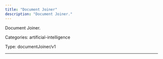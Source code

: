 ```yaml
---
title: "Document Joiner"
description: "Document Joiner."
---
```


Document Joiner.


Categories: artificial-intelligence


Type: documentJoiner/v1

<hr />






